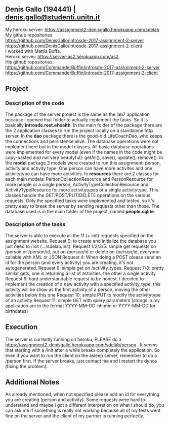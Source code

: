 ## Denis Gallo (194441) | denis.gallo@studenti.unitn.it
My heroku server: https://assignment2-denisgallo.herokuapp.com/sdelab  
My github repositories:  
https://github.com/DenisGallo/introsde-2017-assignment-2-server  
https://github.com/DenisGallo/introsde-2017-assignment-2-client  
I worked with Mattia Buffa.  
Heroku server: https://server-as2.herokuapp.com/as2  
His github repositories:  
https://github.com/CommanderBuffin/introsde-2017-assignment-2-server  
https://github.com/CommanderBuffin/introsde-2017-assignment-2-client  

## Project

### Description of the code
The package of the server project is the same as the lab7 application because i opened that folder to actually implement the tasks. So it is basically **introsde.rest.ehealth**. In the main folder of the package there are the 2 application classes to run the project locally on a standalone http server. In the **dao** package there is the good-old LifeCoachDao, who keeps the connections and persistence alive. The database operations were not implement here but in the model classes. All basic database operations were implemented for every model (even if the names in the code might be copy-pasted and not very beautyful): getAll(), save(), update(), remove().
In the **model** package 3 models were created to run this assignment: person, activity and activity type. One person can have more activites and one activitytype can have more activities.
In **resources** there are 2 classes for each main models: PersonCollectionResource and PersonResource for more people or a single person, ActivityTypeCollectionResource and ActivityTypeResource for more activitytypes or a single activitytype. This classes handle the GET/POST/PUT/DELETE operations on the various requests. Only the specified tasks were implemented and tested, so it's pretty easy to break the server by sending requests other than those.
The database used is in the main folder of the project, named **people.sqlite**.

### Description of the tasks
The server is able to execute all the 11 (+ init) requests specified on the assignment website.
Request 0: to create and initialize the database you just need to /init (.../sdelab/init).
Request 1/2/3/5: simple get requests on /person or /person/id, put on /person/id or delete on /person/id, everyone callable with XML or JSON
Request 4: When doing a POST please send an id for the person (and every activity) you are creating, it's not autogenerated.
Request 6: simple get on /activity_types.
Request 7/8: pretty similar gets, one is returning a list of activities, the other a single activity
Request 9: hard understandable request to be honest. I decided to implement the creation of a new activity with a specified activity_type, this activity will be show as the first activity of a person, moving the other activities below this one
Request 10: simple PUT to modify the activitytype of an activity
Request 11: simple GET with query parameters (strings in my application are in the format YYYY-MM-DD-hh:mm or YYYY-MM-DD for birthdates)


## Execution
The server is currently running on heroku, PLEASE do a https://assignment2-denisgallo.herokuapp.com/sdelab/person . It seems that starting with a /init after a while breaks completely the application. So even if you want to run the client on the asleep server, remember to do a /person first. If the server breaks, just contact me and i restart the dynos (fixing the problem).

## Additional Notes
As already mentioned, when not specified please add an id for everything you are creating (person and activity). Some requests were hard to understand and maybe i got a different interpretion on what i should do, you can ask me if something is really not working because all of my tests went fine on the server and the client of my partner is running perfectly.
